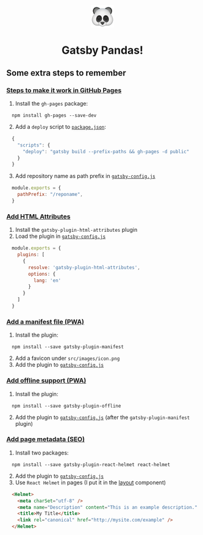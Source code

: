 <p align="center">
  <a href="./src/images/icon.png">
    <img alt="Panda emoji" src="./src/images/icon.png" width="60"/>
  </a>
</p>
<h1 align="center">Gatsby Pandas!</h1>

## Some extra steps to remember

### [Steps to make it work in GitHub Pages](https://www.gatsbyjs.org/docs/how-gatsby-works-with-github-pages/)
1. Install the `gh-pages` package:
  ```
    npm install gh-pages --save-dev
  ```
2. Add a `deploy` script to [`package.json`](./package.json):
  ```javascript
    {
      "scripts": {
        "deploy": "gatsby build --prefix-paths && gh-pages -d public"
      }
    }
  ```
3. Add repository name as path prefix in [`gatsby-config.js`](./gatsby-config.js)
  ```javascript
    module.exports = {
      pathPrefix: "/reponame",
    }
  ```

### [Add HTML Attributes](https://www.gatsbyjs.org/packages/gatsby-plugin-html-attributes/)
1. Install the `gatsby-plugin-html-attributes` plugin
2. Load the plugin in [`gatsby-config.js`](./gatsby-config.js)
  ```javascript
    module.exports = {
      plugins: [
        {
          resolve: 'gatsby-plugin-html-attributes',
          options: {
            lang: 'en'
          }
        }
      ]
    }
  ```

### [Add a manifest file (PWA)](https://www.gatsbyjs.org/tutorial/part-eight/#add-a-manifest-file)
1. Install the plugin:
  ```
    npm install --save gatsby-plugin-manifest
  ```
2. Add a favicon under `src/images/icon.png`
3. Add the plugin to [`gatsby-config.js`](./gatsby-config.js)

### [Add offline support (PWA)](https://www.gatsbyjs.org/tutorial/part-eight/#add-offline-support)
1. Install the plugin:
  ```
    npm install --save gatsby-plugin-offline
  ```
2. Add the plugin to [`gatsby-config.js`](./gatsby-config.js) (after the `gatsby-plugin-manifest` plugin)

### [Add page metadata (SEO)](https://www.gatsbyjs.org/tutorial/part-eight/#add-page-metadata)
1. Install two packages:
  ```
    npm install --save gatsby-plugin-react-helmet react-helmet
  ```
2. Add the plugin to [`gatsby-config.js`](./gatsby-config.js)
3. Use `React Helmet` in pages (I put it in the [layout](./src/components/layout.js) component)
  ```html
    <Helmet>
      <meta charSet="utf-8" />
      <meta name="Description" content="This is an example description." />
      <title>My Title</title>
      <link rel="canonical" href="http://mysite.com/example" />
    </Helmet>
  ```
